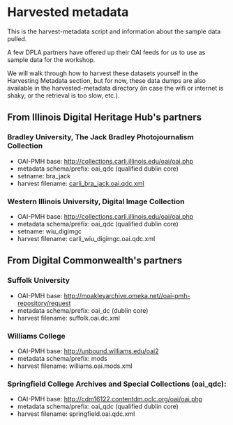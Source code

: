 # Harvested metadata

This is the harvest-metadata script and information about the sample data pulled.

A few DPLA partners have offered up their OAI feeds for us to use as sample data for the workshop.

We will walk through how to harvest these datasets yourself in the Harvesting Metadata section, but for now, these data dumps are also available in the harvested-metadata directory (in case the wifi or internet is shaky, or the retrieval is too slow, etc.).

## From Illinois Digital Heritage Hub's partners

### Bradley University, The Jack Bradley Photojournalism Collection

* OAI-PMH base: http://collections.carli.illinois.edu/oai/oai.php
* metadata schema/prefix: oai_qdc (qualified dublin core)
* setname: bra_jack
* harvest filename: [carli_bra_jack.oai.qdc.xml](carli_bra_jack.oai.qdc.xml)

### Western Illinois University, Digital Image Collection

* OAI-PMH base: http://collections.carli.illinois.edu/oai/oai.php
* metadata schema/prefix: oai_qdc (qualified dublin core)
* setname: wiu_digimgc
* harvest filename: carli_wiu_digimgc.oai.qdc.xml

## From Digital Commonwealth's partners

### Suffolk University

* OAI-PMH base: http://moakleyarchive.omeka.net//oai-pmh-repository/request
* metadata schema/prefix: oai_dc (dublin core)
* harvest filename: suffolk.oai.dc.xml

### Williams College

* OAI-PMH base: http://unbound.williams.edu/oai2
* metadata schema/prefix: mods
* harvest filename: williams.oai.mods.xml

### Springfield College Archives and Special Collections (oai_qdc):

* OAI-PMH base: http://cdm16122.contentdm.oclc.org/oai/oai.php
* metadata schema/prefix: oai_qdc (qualified dublin core)
* harvest filename: springfield.oai.qdc.xml

